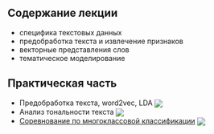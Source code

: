 ## Содержание лекции 
* специфика текстовых данных
* предобработка текста и извлечение признаков
* векторные представления слов
* тематическое моделирование
## Практическая часть
* Предобработка текста, word2vec, LDA [<img src="https://colab.research.google.com/assets/colab-badge.svg" align="center">](https://colab.research.google.com/github/vadim0912/MLbase_2021_spring/blob/master/lecture06/ted_talks.ipynb)
* Анализ тональности текста [<img src="https://colab.research.google.com/assets/colab-badge.svg" align="center">](https://colab.research.google.com/github/vadim0912/MLbase_2021_spring/blob/master/lecture06/review_classification.ipynb)
* [Соревнование по многоклассовой классификации](https://www.kaggle.com/t/bb11ace54b1a465e91b8c3f46a840ce0) [<img src="https://colab.research.google.com/assets/colab-badge.svg" align="center">](https://colab.research.google.com/github/vadim0912/MLbase_2021_spring/blob/master/lecture06/language_detection.ipynb)
